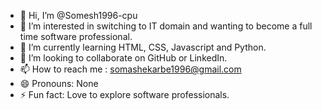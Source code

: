 - 👋 Hi, I’m @Somesh1996-cpu
- 👀 I’m interested in switching to IT domain and wanting to become a full time software professional.
- 🌱 I’m currently learning HTML, CSS, Javascript and Python.
- 💞️ I’m looking to collaborate on GitHub or LinkedIn.
- 📫 How to reach me : somashekarbe1996@gmail.com
- 😄 Pronouns: None
- ⚡ Fun fact: Love to explore software professionals.

<!---
Somesh1996-cpu/Somesh1996-cpu is a ✨ special ✨ repository because its `README.md` (this file) appears on your GitHub profile.
You can click the Preview link to take a look at your changes.
--->
